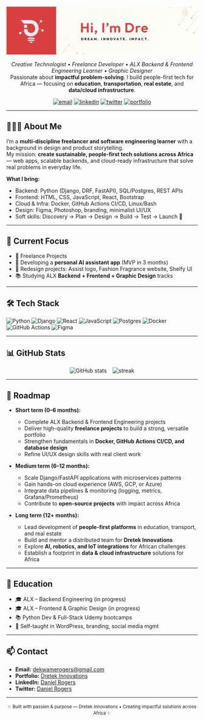 <!--
  Dre's GitHub Profile README
  Customized based on ALX learning + freelancing + passion for impactful African tech
-->

<!-- Header / Hero -->
<p align="center">
  <img src="https://github.com/dekwamerogers/dekwamerogers/blob/0586cabf3bd73c952d6ba175f47886b50ae93a48/assets/profile_banner.png" alt="banner" width="100%" style="max-height:220px; object-fit:cover;" />
</p>

<p align="center">
  <em>Creative Technologist • Freelance Developer • ALX Backend & Frontend Engineering Learner • Graphic Designer</em><br/>
  Passionate about <strong>impactful problem-solving</strong>. I build people-first tech for Africa — focusing on <strong>education</strong>, <strong>transportation</strong>, <strong>real estate</strong>, and <strong>data/cloud infrastructure</strong>.
</p>

<p align="center">
  <a href="mailto:dekwamerogers@gmail.com" title="Email"><img src="https://img.shields.io/badge/Email-dekwamerogers%40gmail.com-blue?style=for-the-badge&logo=gmail" alt="email"/></a>
  <a href="https://www.linkedin.com/in/dekwamerogers" title="LinkedIn"><img src="https://img.shields.io/badge/LinkedIn-Connect-blue?style=for-the-badge&logo=linkedin" alt="linkedin"/></a>
  <a href="https://twitter.com/dekwamerogers" title="Twitter/X"><img src="https://img.shields.io/badge/Twitter-@dekwamerogers-1DA1F2?style=for-the-badge&logo=twitter" alt="twitter"/></a>
  <a href="https://dekwamerogers.github.io/portfolio" title="Portfolio"><img src="https://img.shields.io/badge/Portfolio-View-orange?style=for-the-badge" alt="portfolio"/></a>
</p>

---

## 👨🏾‍💻 About Me
I’m a **multi-discipline freelancer and software engineering learner** with a background in design and product storytelling.  
My mission: **create sustainable, people-first tech solutions across Africa** — web apps, scalable backends, and cloud-ready infrastructure that solve real problems in everyday life.

**What I bring:**
- Backend: Python (Django, DRF, FastAPI), SQL/Postgres, REST APIs
- Frontend: HTML, CSS, JavaScript, React, Bootstrap
- Cloud & Infra: Docker, GitHub Actions CI/CD, Linux/Bash
- Design: Figma, Photoshop, branding, minimalist UI/UX
- Soft skills: Discovery → Plan → Design → Build → Test → Launch 🚀

---


## 📌 Current Focus
- 🔭 Freelance Projects
- 🧪 Developing a **personal AI assistant app** (MVP in 3 months)
- 🎨 Redesign projects: Assist logo, Fashion Fragrance website, Shelfy UI
- 📚 Studying ALX **Backend + Frontend + Graphic Design** tracks
---

## 🛠 Tech Stack
<p>
  <img alt="Python" src="https://img.shields.io/badge/Python-3776AB?style=flat-square&logo=python&logoColor=white"/> 
  <img alt="Django" src="https://img.shields.io/badge/Django-092E20?style=flat-square&logo=django&logoColor=green"/>
  <img alt="React" src="https://img.shields.io/badge/React-61DAFB?style=flat-square&logo=react&logoColor=black"/>
  <img alt="JavaScript" src="https://img.shields.io/badge/JavaScript-F7DF1E?style=flat-square&logo=javascript&logoColor=black"/>
  <img alt="Postgres" src="https://img.shields.io/badge/Postgres-316192?style=flat-square&logo=postgresql&logoColor=white"/>
  <img alt="Docker" src="https://img.shields.io/badge/Docker-2496ED?style=flat-square&logo=docker&logoColor=white"/>
  <img alt="GitHub Actions" src="https://img.shields.io/badge/GitHub_Actions-2088FF?style=flat-square&logo=githubactions&logoColor=white"/>
  <img alt="Figma" src="https://img.shields.io/badge/Figma-F24E1E?style=flat-square&logo=figma&logoColor=white"/>
</p>

---

## 📊 GitHub Stats
<p align="center">
  <img src="https://github-readme-stats.vercel.app/api?username=dekwamerogers&show_icons=true&count_private=true&theme=default" alt="GitHub stats" />
  &nbsp;&nbsp;
  <img src="https://github-readme-streak-stats.herokuapp.com/?user=dekwamerogers&theme=default" alt="streak" />
</p>

---

## 🧭 Roadmap

- **Short term (0–6 months):**
  - Complete ALX Backend & Frontend Engineering projects  
  - Deliver high-quality **freelance projects** to build a strong, versatile portfolio  
  - Strengthen fundamentals in **Docker, GitHub Actions CI/CD, and database design**  
  - Refine UI/UX design skills with real client work  

- **Medium term (6–12 months):**
  - Scale Django/FastAPI applications with microservices patterns  
  - Gain hands-on cloud experience (AWS, GCP, or Azure)  
  - Integrate data pipelines & monitoring (logging, metrics, Grafana/Prometheus)  
  - Contribute to **open-source projects** with impact across Africa  

- **Long term (12+ months):**
  - Lead development of **people-first platforms** in education, transport, and real estate  
  - Build and mentor a distributed team for **Dretek Innovations**  
  - Explore **AI, robotics, and IoT integrations** for African challenges  
  - Establish a footprint in **data & cloud infrastructure** solutions for Africa  
---

## 🧾 Education
- 🎓 ALX – Backend Engineering (in progress)  
- 🎓 ALX – Frontend & Graphic Design (in progress)  
- 📚 Python Dev & Full-Stack Udemy bootcamps  
- 🎯 Self-taught in WordPress, branding, social media mgmt
---

## 📫 Contact
- **Email:** dekwamerogers@gmail.com  
- **Portfolio:** [Dretek Innovations](https://dekwamerogers.github.io/dekwamerogers)  
- **LinkedIn:** [Daniel Rogers](https://www.linkedin.com/in/dekwamerogers)  
- **Twitter:** [Daniel Rogers](https://twitter.com/dekwamerogers)  
---

<p align="center">
  <small>✨ Built with passion & purpose — Dretek Innovations • Creating impactful solutions across Africa ✨</small>
</p>
